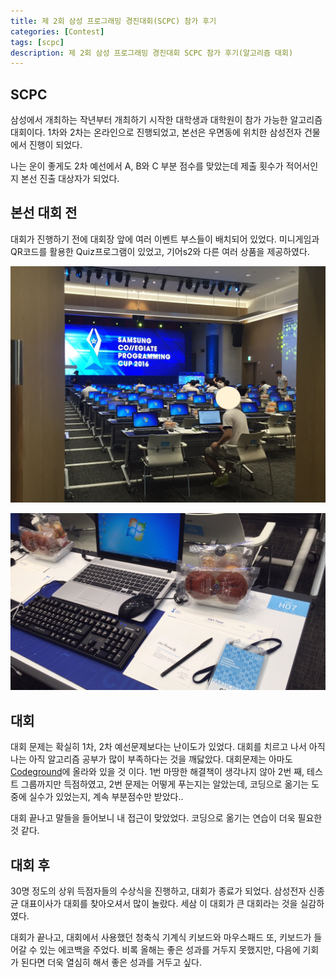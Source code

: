 ```yaml
---
title: 제 2회 삼성 프로그래밍 경진대회(SCPC) 참가 후기
categories: [Contest]
tags: [scpc]
description: 제 2회 삼성 프로그래밍 경진대회 SCPC 참가 후기(알고리즘 대회)
---
```

## SCPC

삼성에서 개최하는 작년부터 개최하기 시작한 대학생과 대학원이 참가 가능한 알고리즘 대회이다.
1차와 2차는 온라인으로 진행되었고, 본선은 우면동에 위치한 삼성전자 건물에서 진행이 되었다.

나는 운이 좋게도 2차 예선에서 A, B와 C 부분 점수를 맞았는데 제출 횟수가 적어서인지 본선 진출 대상자가 되었다.

## 본선 대회 전

대회가 진행하기 전에 대회장 앞에 여러 이벤트 부스들이 배치되어 있었다. 미니게임과 QR코드를 활용한 Quiz프로그램이 있었고, 기어s2와 다른 여러 상품을 제공하였다.

![Image description](/images/scpc1.jpg)

![Image description](/images/scpc3.jpg)

## 대회

대회 문제는 확실히 1차, 2차 예선문제보다는 난이도가 있었다. 대회를 치르고 나서 아직 나는 아직 알고리즘 공부가 많이 부족하다는 것을 깨닳았다. 대회문제는 아마도 <a href="http://codeground.org">Codeground</a>에 올라와 있을 것 이다.
1번 마땅한 해결책이 생각나지 않아 2번 째, 테스트 그룹까지만 득점하였고, 2번 문제는 어떻게 푸는지는 알았는데, 코딩으로 옮기는 도중에 실수가 있었는지, 계속 부분점수만 받았다..

대회 끝나고 말들을 들어보니 내 접근이 맞았었다. 코딩으로 옮기는 연습이 더욱 필요한 것 같다.

## 대회 후

30명 정도의 상위 득점자들의 수상식을 진행하고, 대회가 종료가 되었다. 삼성전자 신종균 대표이사가 대회를 찾아오셔서 많이 놀랐다. 세삼 이 대회가 큰 대회라는 것을 실감하였다.

대회가 끝나고, 대회에서 사용했던 청축식 기계식 키보드와 마우스패드 또, 키보드가 들어갈 수 있는 에코백을 주었다. 비록 올해는 좋은 성과를 거두지 못했지만, 다음에 기회가 된다면 더욱 열심히 해서 좋은 성과를 거두고 싶다.
